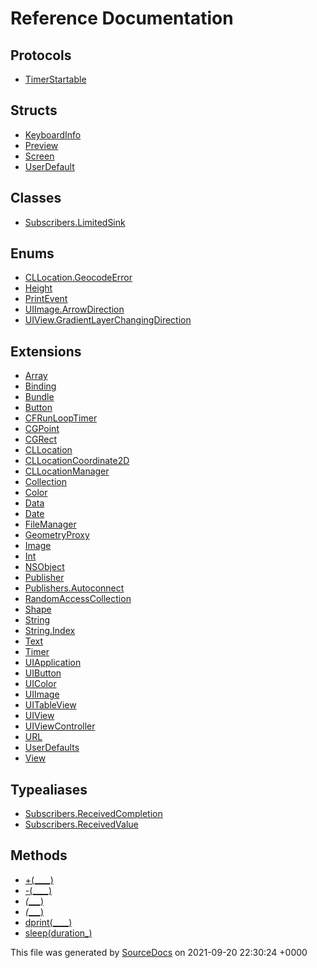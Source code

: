 # Reference Documentation

## Protocols

-   [TimerStartable](protocols/TimerStartable.md)

## Structs

-   [KeyboardInfo](structs/KeyboardInfo.md)
-   [Preview](structs/Preview.md)
-   [Screen](structs/Screen.md)
-   [UserDefault](structs/UserDefault.md)

## Classes

-   [Subscribers.LimitedSink](classes/Subscribers.LimitedSink.md)

## Enums

-   [CLLocation.GeocodeError](enums/CLLocation.GeocodeError.md)
-   [Height](enums/Height.md)
-   [PrintEvent](enums/PrintEvent.md)
-   [UIImage.ArrowDirection](enums/UIImage.ArrowDirection.md)
-   [UIView.GradientLayerChangingDirection](enums/UIView.GradientLayerChangingDirection.md)

## Extensions

-   [Array](extensions/Array.md)
-   [Binding](extensions/Binding.md)
-   [Bundle](extensions/Bundle.md)
-   [Button](extensions/Button.md)
-   [CFRunLoopTimer](extensions/CFRunLoopTimer.md)
-   [CGPoint](extensions/CGPoint.md)
-   [CGRect](extensions/CGRect.md)
-   [CLLocation](extensions/CLLocation.md)
-   [CLLocationCoordinate2D](extensions/CLLocationCoordinate2D.md)
-   [CLLocationManager](extensions/CLLocationManager.md)
-   [Collection](extensions/Collection.md)
-   [Color](extensions/Color.md)
-   [Data](extensions/Data.md)
-   [Date](extensions/Date.md)
-   [FileManager](extensions/FileManager.md)
-   [GeometryProxy](extensions/GeometryProxy.md)
-   [Image](extensions/Image.md)
-   [Int](extensions/Int.md)
-   [NSObject](extensions/NSObject.md)
-   [Publisher](extensions/Publisher.md)
-   [Publishers.Autoconnect](extensions/Publishers.Autoconnect.md)
-   [RandomAccessCollection](extensions/RandomAccessCollection.md)
-   [Shape](extensions/Shape.md)
-   [String](extensions/String.md)
-   [String.Index](extensions/String.Index.md)
-   [Text](extensions/Text.md)
-   [Timer](extensions/Timer.md)
-   [UIApplication](extensions/UIApplication.md)
-   [UIButton](extensions/UIButton.md)
-   [UIColor](extensions/UIColor.md)
-   [UIImage](extensions/UIImage.md)
-   [UITableView](extensions/UITableView.md)
-   [UIView](extensions/UIView.md)
-   [UIViewController](extensions/UIViewController.md)
-   [URL](extensions/URL.md)
-   [UserDefaults](extensions/UserDefaults.md)
-   [View](extensions/View.md)

## Typealiases

-   [Subscribers.ReceivedCompletion](typealiases/Subscribers.ReceivedCompletion.md)
-   [Subscribers.ReceivedValue](typealiases/Subscribers.ReceivedValue.md)

## Methods

-   [+(____)](methods/+(____).md)
-   [-(____)](methods/-(____).md)
-   [_(____)](methods/_(____).md)
-   [_(____)](methods/_(____).md)
-   [dprint(____)](methods/dprint(____).md)
-   [sleep(duration_)](methods/sleep(duration_).md)

This file was generated by [SourceDocs](https://github.com/eneko/SourceDocs) on 2021-09-20 22:30:24 +0000